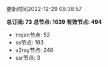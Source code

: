 更新时间2022-12-29 09:38:57

**总订阅: 73**
**总节点: 1639**
**有效节点: 494**
- trojan节点: 52
- ss节点: 193
- v2ray节点: 246
- ssr节点: 3
